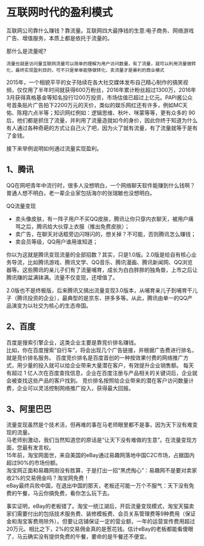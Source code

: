 
# 互联网时代的盈利模式

互联网公司靠什么赚钱？靠流量。互联网四大最挣钱的生意:电子商务、网络游戏广告、增值服务，本质上都是依托于流量的。
 
那什么是流量呢?
```
流量也就是访问量互联网流量可以简单的理解为用户访问数量，有了流量，就可以利用流量做转化，最终实现盈利目的，可不只是单单能够做转化，卖流量才是暴利的商业模式
```
2015年，一个相貌平平的女子陆续在各大社交媒体发布自己精心制作的搞笑视频，仅仅用了半年时间就获得600万粉丝，2016年累计粉丝超过1300万，2016年3月获得真格基金等知名投行1200万投资，市场估值已超过上亿元。PAPI酱公众号首条贴片广告拍下2200万元的天价，类似的娱乐网红还有许多，例如MC天佑、陈翔六点半等；知识网红例如：逻辑思维、秋叶、咪蒙等等，更有众多的 90 后，他们都是抓住了流量，并利用了流量造就如今的身价，因此你终于知道为什么有人通过各种奇葩的方式让自己火了吧，因为火了就有流量，有了流量就等于是有了金钱。

接下来举例说明如何通过流量实现盈利。

## 1、腾讯 

QQ在网吧青年中流行时，很多人没想明白，一个网络聊天软件能赚到什么钱啊？普通人想不明白，老一辈企业家包括海尔的张瑞敏也没想明白。

QQ流量变现
- 卖头像皮肤，有一阵子用户不买QQ皮肤，腾讯让你只穿内衣聊天，被用户痛骂之后，腾讯给大伙穿上衣服（推出免费皮肤）；
- 卖广告，在聊天对话框旁边闪呀闪的，想关掉？不可能，否则腾讯怎么赚钱；
- 卖会员等级，QQ用户谁用谁知道；

你以为这就是腾讯变现流量的全部招数？其实，只是1.0版。2.0版是给自有核心业务导流，比如腾讯游戏、腾讯文学、QQ音乐、腾讯漫画、腾讯新闻网、QQ浏览器等。这些腾讯的亲儿子们有了流量哺育，成长为白白胖胖的独角兽，上市之后让腾讯赚的盆满钵满。流量不仅变现，还增值了。

2.0版也不是终极版，后来腾讯又搞出流量变现3.0版本，从哺育亲儿子到哺育干儿子（腾讯投资的企业），最典型的是京东、拼多多等。从此，腾讯由单一的QQ产品演变为以社交为核心的生态帝国。

## 2、百度

百度是搜索引擎企业，这类企业主要是靠竞价排名赚钱。  
比如，你在百度搜索“自行车”，将会出现几个广告链接，并根据广告费进行排名，就是竞价排名服务。
百度竞价排名是百度首创的一种按效果付费的网络推广方式，用少量的投入就可以给企业带来大量潜在客户，有效提升企业销售额。 每天有超过 1 亿人次在百度查找信息，企业在百度注册与产品相关的关键词后，企业就会被查找这些产品的客户找到。
竞价排名按照给企业带来的潜在客户访问数量计费，企业可以灵活控制网络推广投入，获得最大回报。

## 3、阿里巴巴

流量变现虽然是个技术活，但再难的事在马老师眼里都不是事，因为天下没有难变现的流量。  
马老师别激动，我们当然知道您的原话是“让天下没有难做的生意”。在流量变现方面，您最有发言权。  
15年前，淘宝网面世，来自美国的eBay通过易趣网落地中国C2C市场，占据国内超过90%的市场份额。  
淘宝网正面和易趣网刚没有胜算，于是打出一招“黑虎掏心”：易趣网不是要对卖家收2%的交易佣金吗？淘宝网免费！  
eBay最终兵败中国，在退出中国的那天，老板还可能一万个不服气：天下没有免费的午餐，马云你搞免费，看你怎么玩下去。  

事实证明，eBay的老板错了。淘宝一统江湖后，开启流量变现模式，淘宝天猫卖家们需要付出的包括技术服务费、装修模板费、会员关系管理费等9种费用（保证金和淘宝客费用除外）。但要让店铺保证一定的营业额，一年的运营宣传费用超过20万元。相比之下，2%的交易佣金真的是葱花钱。估计eBay的老板都能看傻眼了，马云确实没有提供免费的午餐，要命的是午餐还不便宜。